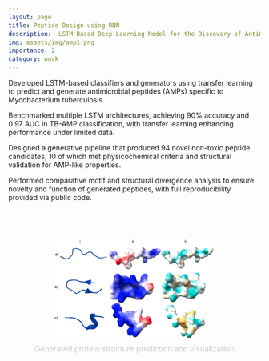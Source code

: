 ```yaml
---
layout: page
title: Peptide Design using RNN
description:  LSTM-Based Deep Learning Model for the Discovery of Antimicrobial Peptides Targeting Mycobacterium tuberculosis
img: assets/img/amp1.png
importance: 2
category: work
---
```


<!-- [Publication](https://www.biorxiv.org/content/10.1101/2025.01.13.632698v1.abstract) -->

Developed LSTM-based classifiers and generators using transfer learning to predict and generate antimicrobial peptides (AMPs) specific to Mycobacterium tuberculosis.

Benchmarked multiple LSTM architectures, achieving 90% accuracy and 0.97 AUC in TB-AMP classification, with transfer learning enhancing performance under limited data.

Designed a generative pipeline that produced 94 novel non-toxic peptide candidates, 10 of which met physicochemical criteria and structural validation for AMP-like properties.

Performed comparative motif and structural divergence analysis to ensure novelty and function of generated peptides, with full reproducibility provided via public code.

<br>


<div style="display: flex; justify-content: center; gap: 2em; margin-top: 2em; text-align: center; flex-wrap: nowrap;">

  <div>
    <img src="/assets/img/amp1.png" alt="TOAST Image 1" style="width: 320px; margin: 1em; border-radius: 4px;">
    <p style="color: #ccc; font-size: 0.95rem; margin-top: -0.5em;">Generated protein structure prediction and visualization</p>
  </div>

</div>